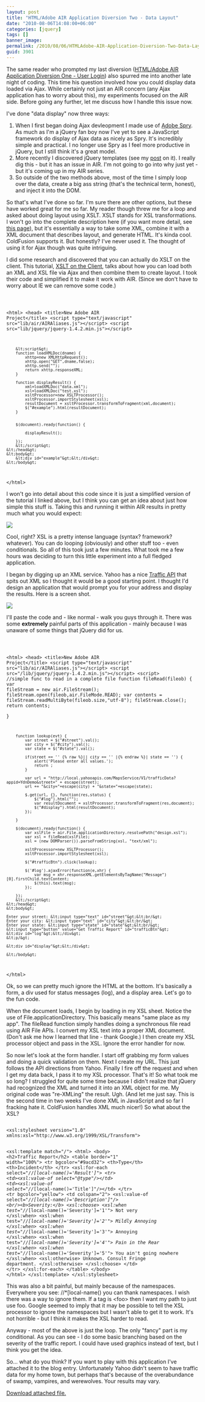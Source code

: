 ```yaml
---
layout: post
title: "HTML/Adobe AIR Application Diversion Two - Data Layout"
date: "2010-08-06T14:08:00+06:00"
categories: [jquery]
tags: []
banner_image: 
permalink: /2010/08/06/HTMLAdobe-AIR-Application-Diversion-Two-Data-Layout
guid: 3901
---
```


The same reader who prompted my last diversion (<a href="http://www.raymondcamden.com/index.cfm/2010/8/5/HTMLAdobe-AIR-Application-Diversion-One--User-Login">HTML/Adobe AIR Application Diversion One - User Login</a>) also spurred me into another late night of coding. This time his question involved how you could display data loaded via Ajax. While certainly not just an AIR concern (any Ajax application has to worry about this), my experiments focused on the AIR side. Before going any further, let me discuss how I handle this issue now.

<p>
<!--more-->
I've done "data display" now three ways:

<p>

<ol>
<li>When I first began doing Ajax devleopment I made use of <a href="http://labs.adobe.com/technologies/spry/">Adobe Spry</a>. As much as I'm a jQuery fan boy now I've yet to see a JavaScript framework do display of Ajax data as nicely as Spry. It's incredibly simple and practical. I no longer use Spry as I feel more productive in jQuery, but I still think it's a great model.
<li>More recently I discovered jQuery templates (see my <a href="http://www.coldfusionjedi.com/index.cfm/2010/7/9/Quick-example-of-jQuery-Templates">post</a> on it). I really dig this - but it has an issue in AIR. I'm not going to go into why just yet - but it's coming up in my AIR series.
<li>So outside of the two methods above, most of the time I simply loop over the data, create a big ass string (that's the technical term, honest), and inject it into the DOM.
</ol>

<p>

So that's what I've done so far. I'm sure there are other options, but these have worked great for me so far. My reader though threw me for a loop and asked about doing layout using XSLT. XSLT stands for XSL transformations. I won't go into the complete description here (if you want more detail, see <a href="http://www.w3schools.com/xsl/">this page</a>), but it's essentially a way to take some XML, combine it with a XML document that describes layout, and generate HTML. It's kinda cool. ColdFusion supports it. But honestly? I've never used it. The thought of using it for Ajax though was quite intriguing. 

<p>

I did some research and discovered that you can actually do XSLT on the client. This tutorial, <a href="http://www.w3schools.com/xsl/xsl_client.asp/">XSLT on the Client</a>, talks about how you can load both an XML and XSL file via Ajax and then combine them to create layout. I took their code and simplified it to make it work with AIR. (Since we don't have to worry about IE we can remove some code.)

<p>

<code>

&lt;html&gt;
    &lt;head&gt;
        &lt;title&gt;New Adobe AIR Project&lt;/title&gt;
        &lt;script type="text/javascript" src="lib/air/AIRAliases.js"&gt;&lt;/script&gt;
		&lt;script src="lib/jquery/jquery-1.4.2.min.js"&gt;&lt;/script&gt;

        &lt;script&gt;
		function loadXMLDoc(dname) {
			xhttp=new XMLHttpRequest();
			xhttp.open("GET",dname,false);
			xhttp.send("");
			return xhttp.responseXML;
		}
		
		function displayResult() {
			xml=loadXMLDoc("data.xml");
			xsl=loadXMLDoc("test.xsl");
			xsltProcessor=new XSLTProcessor();
			xsltProcessor.importStylesheet(xsl);
			resultDocument = xsltProcessor.transformToFragment(xml,document);
			$("#example").html(resultDocument);
		}			


		$(document).ready(function() {

			displayResult();

		});
		&lt;/script&gt;
    &lt;/head&gt;
    &lt;body&gt;
		&lt;div id="example"&gt;&lt;/div&gt;
    &lt;/body&gt;
&lt;/html&gt;
</code>

<p>

I won't go into detail about this code since it is just a simplified version of the tutorial I linked above, but I think you can get an idea about just how simple this stuff is. Taking this and running it within AIR results in pretty much what you would expect:

<p>

<img src="https://static.raymondcamden.com/images/cfjedi/Screen shot 2010-08-06 at 12.41.19 PM.png" />

<p>

Cool, right? XSL is a pretty intense language (syntax? framework? whatever). You can do looping (obviously) and other stuff too - even conditionals. So all of this took just a few minutes. What took me a few hours was deciding to turn this little experiment into a full fledged application. 

<p>

I began by digging up an XML service. Yahoo has a nice <a href="http://developer.yahoo.com/traffic/rest/V1/index.html">Traffic API</a> that spits out XML so I thought it would be a good starting point. I thought I'd design an application that would prompt you for your address and display the results. Here is a screen shot.

<p>

<img src="https://static.raymondcamden.com/images/cfjedi/Screen shot 2010-08-06 at 12.45.46 PM.png" />

<p>

I'll paste the code and - like normal - walk you guys through it. There was some <b>extremely</b> painful parts of this application - mainly because I was unaware of some things that jQuery did for us.

<p>

<code>

&lt;html&gt;
    &lt;head&gt;
        &lt;title&gt;New Adobe AIR Project&lt;/title&gt;
        &lt;script type="text/javascript" src="lib/air/AIRAliases.js"&gt;&lt;/script&gt;
        &lt;script src="/lib/jquery/jquery-1.4.2.min.js"&gt;&lt;/script&gt;
		&lt;script&gt;
		//simple func to read in a complete file
		function fileRead(fileob) {
			var fileStream = new air.FileStream();
			fileStream.open(fileob,air.FileMode.READ);
			var contents = fileStream.readMultiByte(fileob.size,"utf-8");
			fileStream.close();
			return contents;			
		}
		
		function lookup(evt) {
			var street = $("#street").val();
			var city = $("#city").val();
			var state = $("#state").val();
			
			if(street == '' {% raw %}|| city == '' |{% endraw %}| state == '') {
				alert('Please enter all values.');
				return ;
			}
			
			var url = "http://local.yahooapis.com/MapsService/V1/trafficData?appid=YdnDemo&street=" + escape(street);
			url += "&city="+escape(city) + "&state="+escape(state);

			$.get(url, {}, function(res,status) {
				$("#log").html("");
				var resultDocument = xsltProcessor.transformToFragment(res,document);
				$("#display").html(resultDocument);
			});

		}

		$(document).ready(function() {
			var xslFile = air.File.applicationDirectory.resolvePath("design.xsl");
			var xsl = fileRead(xslFile);
			xsl = (new DOMParser()).parseFromString(xsl, "text/xml");

			xsltProcessor=new XSLTProcessor();
			xsltProcessor.importStylesheet(xsl);

			$("#trafficBtn").click(lookup);
			
			$('#log').ajaxError(function(e,xhr) {
				var msg = xhr.responseXML.getElementsByTagName("Message")[0].firstChild.textContent;
				$(this).text(msg);
			});
			
		});
		&lt;/script&gt;
    &lt;/head&gt;
    &lt;body&gt;
	
	Enter your street: &lt;input type="text" id="street"&gt;&lt;br/&gt;
	Enter your city: &lt;input type="text" id="city"&gt;&lt;br/&gt;
	Enter your state: &lt;input type="state" id="state"&gt;&lt;br/&gt;
	&lt;input type="button" value="Get Traffic Report" id="trafficBtn"&gt;
	&lt;div id="log"&gt;&lt;/div&gt;
	&lt;p/&gt;
	
	&lt;div id="display"&gt;&lt;/div&gt;
	
    &lt;/body&gt;
&lt;/html&gt;
</code>

<p>

Ok, so we can pretty much ignore the HTML at the bottom. It's basically a form, a div used for status messages (log), and a display area. Let's go to the fun code. 

<p>

When the document loads, I begin by loading in my XSL sheet. Notice the use of File.applicationDirectory. This basically means "same place as my app". The fileRead function simply handles doing a synchronous file read using AIR File APIs. I convert my XSL text into a proper XML document. (Don't ask me how I learned that line - thank Google.) I then create my XSL processor object and pass in the XSL. Ignore the error handler for now. 

<p>

So now let's look at the form handler. I start off grabbing my form values and doing a quick validation on them. Next I create my URL. This just follows the API directions from Yahoo. Finally I fire off the request and when I get my data back, I pass it to my XSL processor. That's it! So what took me so long? I struggled for quite some time because I didn't realize that jQuery had recognized the XML and turned it into an XML object for me. My original code was "re-XMLing" the result. Ugh. (And let me just say. This is the second time in two weeks I've done XML in JavaScript and so far I fracking hate it. ColdFusion handles XML much nicer!) So what about the XSL?

<p>

<code>
&lt;xsl:stylesheet version="1.0" xmlns:xsl="http://www.w3.org/1999/XSL/Transform"&gt; 
 
&lt;xsl:template match="/"&gt; 
  &lt;html&gt; 
  &lt;body&gt; 
  &lt;h2&gt;Traffic Report&lt;/h2&gt; 
    &lt;table border="1" width="100%"&gt; 
      &lt;tr bgcolor="#9acd32"&gt; 
	  	&lt;th&gt;Type&lt;/th&gt;
        &lt;th&gt;Incident&lt;/th&gt; 
      &lt;/tr&gt; 
      &lt;xsl:for-each select="//*[local-name()='Result']"&gt; 
      &lt;tr&gt; 
	  	&lt;td&gt;&lt;xsl:value-of select="@type"/&gt;&lt;/td&gt;
        &lt;td&gt;&lt;xsl:value-of select="//*[local-name()='Title']"/&gt;&lt;/td&gt; 
	  &lt;/tr&gt;
	  &lt;tr bgcolor="yellow"&gt;
        &lt;td colspan="2"&gt;
        	&lt;xsl:value-of select="//*[local-name()='Description']"/&gt;
			&lt;br/&gt;&lt;b&gt;Severity:&lt;/b&gt; 
		&lt;xsl:choose&gt;
          &lt;xsl:when test="//*[local-name()='Severity']='1'"&gt;
          	Not very
          &lt;/xsl:when&gt;
          &lt;xsl:when test="//*[local-name()='Severity']='2'"&gt;
          	Mildly Annoying
          &lt;/xsl:when&gt;
          &lt;xsl:when test="//*[local-name()='Severity']='3'"&gt;
          	Annoying
          &lt;/xsl:when&gt;
          &lt;xsl:when test="//*[local-name()='Severity']='4'"&gt;
          	Pain in the Rear
          &lt;/xsl:when&gt;
          &lt;xsl:when test="//*[local-name()='Severity']='5'"&gt;
          	You ain't going nowhere
          &lt;/xsl:when&gt;
          &lt;xsl:otherwise&gt;
          	Unknown. Consult Fringe department.
          &lt;/xsl:otherwise&gt;
        &lt;/xsl:choose&gt;
		&lt;/td&gt; 
      &lt;/tr&gt; 
      &lt;/xsl:for-each&gt; 
    &lt;/table&gt; 
  &lt;/body&gt; 
  &lt;/html&gt; 
&lt;/xsl:template&gt; 
&lt;/xsl:stylesheet&gt;
</code>

<p>

This was also a bit painful, but mainly because of the namespaces. Everywhere you see: //*[local-name() you can thank namespaces. I wish there was a way to ignore them. If a tag is &lt;foo&gt; then I want my path to just use foo. Google seemed to imply that it may be possible to tell the XSL processor to ignore the namespaces but I wasn't able to get it to work. It's not horrible - but I think it makes the XSL harder to read. 

<p>

Anyway - most of the above is just the loop. The only "fancy" part is my conditional. As you can see - I do some basic branching based on the severity of the traffic report. I could have used graphics instead of text, but I think you get the idea.

<p>

So... what do you think? If you want to play with this application I've attached it to the blog entry. Unfortunately Yahoo didn't seem to have traffic data for my home town, but perhaps that's because of the overabundance of swamp, vampires, and werewolves. Your results may vary.<p><a href='enclosures/C{% raw %}%3A%{% endraw %}5Chosts{% raw %}%5C2009%{% endraw %}2Ecoldfusionjedi{% raw %}%2Ecom%{% endraw %}5Cenclosures{% raw %}%2Fxslttest%{% endraw %}2Eair'>Download attached file.</a></p>